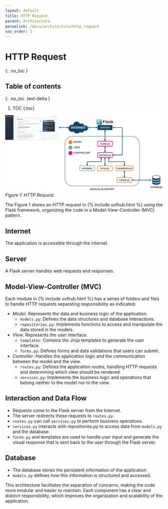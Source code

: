 ```yaml
---
layout: default
title: HTTP Request
parent: Architecture
permalink: /docs/architecture/http_request
nav_order: 3
---
```


# HTTP Request
{: .no_toc }

## Table of contents
{: .no_toc .text-delta }

1. TOC
{:toc}

![HTTP Request](/assets/images/http_request.svg)
*Figure 1: HTTP Request.*


The Figure 1 shows an HTTP request in {% include uvlhub.html %} using the Flask framework, organizing the code in a Model-View-Controller (MVC) pattern.


## Internet

The application is accessible through the internet.

## Server

A Flask server handles web requests and responses.

## Model-View-Controller (MVC)

Each module in {% include uvlhub.html %} has a series of folders and files to handle HTTP requests separating responsibility as indicated:

- *Model*. Represents the data and business logic of the application.
    - `models.py`: Defines the data structures and database interactions.
    - `repositories.py`: Implements functions to access and manipulate the data stored in the models.
- *View*. Represents the user interface.
    - `templates`: Contains the Jinja templates to generate the user interface.
    - `forms.py`: Defines forms and data validations that users can submit.
- *Controller*. Handles the application logic and the communication between the model and the view.
    - `routes.py`: Defines the application routes, handling HTTP requests and determining which view should be rendered.
    - `services.py`: Implements the business logic and operations that belong neither to the model nor to the view.

## Interaction and Data Flow

- Requests come to the Flask server from the Internet.
- The server redirects these requests to `routes.py`.
- `routes.py` can call `services.py` to perform business operations.
- `services.py` interacts with repositories.py to access data from `models.py` and the database.
- `forms.py` and templates are used to handle user input and generate the visual response that is sent back to the user through the Flask server.

## Database

- The database stores the persistent information of the application.
- `models.py` defines how this information is structured and accessed.

This architecture facilitates the separation of concerns, making the code more modular and easier to maintain. Each component has a clear and distinct responsibility, which improves the organization and scalability of the application.
